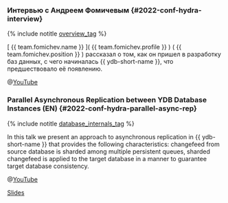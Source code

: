 ### Интервью с Андреем Фомичевым {#2022-conf-hydra-interview}

{% include notitle [overview_tag](../../tags.md#overview) %}

[ {{ team.fomichev.name }} ]( {{ team.fomichev.profile }} ) ( {{ team.fomichev.position }} ) рассказал о том, как он пришел в разработку баз данных, с чего начиналась {{ ydb-short-name }}, что предшествовало её появлению.

@[YouTube](https://www.youtube.com/watch?v=TYvgLWDtTFY)

### Parallel Asynchronous Replication between YDB Database Instances (EN) {#2022-conf-hydra-parallel-async-rep}

{% include notitle [database_internals_tag](../../tags.md#database_internals) %}

In this talk we present an approach to asynchronous replication in {{ ydb-short-name }} that provides the following characteristics: changefeed from source database is sharded among multiple persistent queues, sharded changefeed is applied to the target database in a manner to guarantee target database consistency.

@[YouTube](https://www.youtube.com/watch?v=Ga2Eg2rbPPc)

[Slides](https://squidex.jugru.team/api/assets/srm/acbeabc7-56f1-4234-9e97-0e66c33be4ce/hydra-2022-fomichev-nizametdinov-1-.pdf)